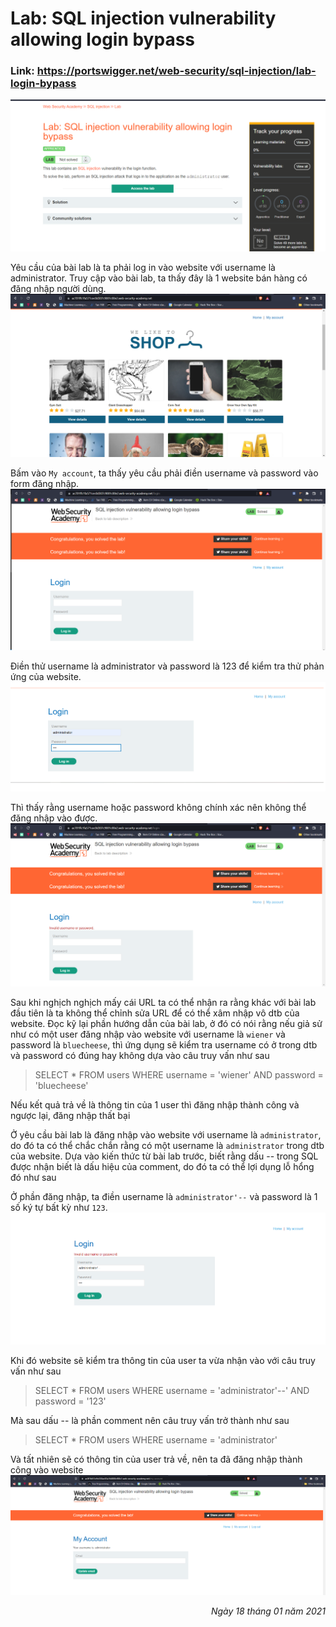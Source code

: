 # Lab: SQL injection vulnerability allowing login bypass

### Link: https://portswigger.net/web-security/sql-injection/lab-login-bypass

![Require of Lab](/Images/sql2.1.png)

Yêu cầu của bài lab là ta phải log in vào website với username là administrator. Truy cập vào bài lab, ta thấy đây là 1 website bán hàng có đăng nhập người dùng.
![Website](/Images/sql2.2.png)

Bấm vào `My account`, ta thấy yêu cầu phải điền username và password vào form đăng nhập.
![Login](/Images/sql2.3.png)

Điền thử username là administrator và password là 123 để kiểm tra thử phản ứng của website. 
![Test Login](/Images/sql2.4.png)

Thì thấy rằng username hoặc password không chính xác nên không thể đăng nhập vào được.
![Test Login 2](/Images/sql2.5.png)

Sau khi nghịch nghịch mấy cái URL ta có thể nhận ra rằng khác với bài lab đầu tiên là ta không thể chỉnh sửa URL để có thể xâm nhập vô dtb của website. Đọc kỹ lại phần hướng dẫn của bài lab, ở đó có nói rằng nếu giả sử như có một user đăng nhập vào website với username là `wiener` và password là `bluecheese`, thì ứng dụng sẽ kiểm tra username có ở trong dtb và password  có đúng hay không dựa vào câu truy vấn như sau
 > SELECT * FROM users WHERE username = 'wiener' AND password = 'bluecheese'

Nếu kết quả trả về là thông tin của 1 user thì đăng nhập thành công và ngược lại, đăng nhập thất bại

Ở yêu cầu bài lab là đăng nhập vào website với username là `administrator`, do đó ta có thể chắc chắn rằng có một username là `administrator` trong dtb của website. 
Dựa vào kiến thức từ bài lab trước, biết rằng dấu -- trong SQL được nhận biết là dấu hiệu của comment, do đó ta có thể lợi dụng lỗ hổng đó như sau

Ở phần đăng nhập, ta điền username là `administrator'--` và password là 1 số ký tự bất kỳ như `123`. 
![Login](/Images/sql2.6.png)

Khi đó website sẽ kiểm tra thông tin của user ta vừa nhận vào với câu truy vấn như sau
> SELECT * FROM users WHERE username = 'administrator'--' AND password = '123'

Mà sau dấu -- là phần comment nên câu truy vấn trở thành như sau
> SELECT * FROM users WHERE username = 'administrator'

Và tất nhiên sẽ có thông tin của user trả về, nên ta đã đăng nhập thành công vào website
![Login](/Images/sql2.7.png)


<div align="right"> <i> Ngày 18 tháng 01 năm 2021 </i> </div>